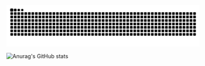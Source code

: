 ![看到这行话就说明那条难绷的蛇似了](https://raw.githubusercontent.com/Chusi-Truth/Chusi-Truth/output/github-contribution-grid-snake-dark.svg)


![Anurag's GitHub stats](https://github-readme-stats.vercel.app/api?username=Chusi-Truth&show_icons=true&theme=radical&include_all_commits=True)
